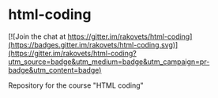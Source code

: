 # html-coding

[![Join the chat at https://gitter.im/rakovets/html-coding](https://badges.gitter.im/rakovets/html-coding.svg)](https://gitter.im/rakovets/html-coding?utm_source=badge&utm_medium=badge&utm_campaign=pr-badge&utm_content=badge)

Repository for the course "HTML coding"
